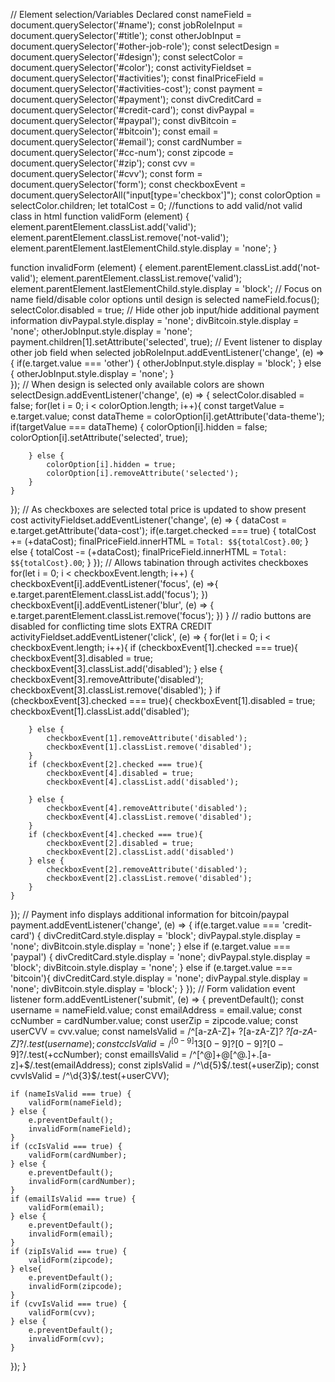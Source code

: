 // Element selection/Variables Declared
const nameField = document.querySelector('#name');
const jobRoleInput = document.querySelector('#title');
const otherJobInput = document.querySelector('#other-job-role');
const selectDesign = document.querySelector('#design');
const selectColor = document.querySelector('#color');
const activityFieldset = document.querySelector('#activities');
const finalPriceField = document.querySelector('#activities-cost');
const payment = document.querySelector('#payment');
const divCreditCard = document.querySelector('#credit-card');
const divPaypal = document.querySelector('#paypal');
const divBitcoin = document.querySelector('#bitcoin');
const email = document.querySelector('#email');
const cardNumber = document.querySelector('#cc-num');
const zipcode = document.querySelector('#zip');
const cvv = document.querySelector('#cvv');
const form = document.querySelector('form');
const checkboxEvent = document.querySelectorAll("input[type='checkbox']");
const colorOption = selectColor.children;
let totalCost = 0; 
//functions to add valid/not valid class in html
function validForm (element) {
    element.parentElement.classList.add('valid');
    element.parentElement.classList.remove('not-valid');
    element.parentElement.lastElementChild.style.display = 'none';
}

function invalidForm (element) {
    element.parentElement.classList.add('not-valid');
    element.parentElement.classList.remove('valid');
    element.parentElement.lastElementChild.style.display = 'block';
// Focus on name field/disable color options until design is selected
nameField.focus();
selectColor.disabled = true;
// Hide other job input/hide additional payment information
divPaypal.style.display = 'none';
divBitcoin.style.display = 'none';
otherJobInput.style.display = 'none';
payment.children[1].setAttribute('selected', true);
// Event listener to display other job field when selected
jobRoleInput.addEventListener('change', (e) => {
    if(e.target.value === 'other') {
        otherJobInput.style.display = 'block';
    }  else {
        otherJobInput.style.display = 'none';
    }      
});
// When design is selected only available colors are shown
selectDesign.addEventListener('change', (e) => {
    selectColor.disabled = false;
    for(let i = 0; i < colorOption.length; i++){
      const targetValue = e.target.value;
      const dataTheme = colorOption[i].getAttribute('data-theme');    
        if(targetValue === dataTheme) {
            colorOption[i].hidden = false;
            colorOption[i].setAttribute('selected', true);
            
        } else {
            colorOption[i].hidden = true;
            colorOption[i].removeAttribute('selected');
        }   
    }
});
// As checkboxes are selected total price is updated to show present cost
activityFieldset.addEventListener('change', (e) => {
    dataCost = e.target.getAttribute('data-cost');
    if(e.target.checked === true) {
        totalCost += (+dataCost);
        finalPriceField.innerHTML = `Total: $${totalCost}.00`;
    } else {
        totalCost -= (+dataCost);
        finalPriceField.innerHTML = `Total: $${totalCost}.00`;
    }
});
// Allows tabination through activites checkboxes
for(let i = 0; i < checkboxEvent.length; i++) {
    checkboxEvent[i].addEventListener('focus', (e) =>{
        e.target.parentElement.classList.add('focus');
    })
    checkboxEvent[i].addEventListener('blur', (e) => {
        e.target.parentElement.classList.remove('focus');
    })
}
// radio buttons are disabled for conflicting time slots EXTRA CREDIT
activityFieldset.addEventListener('click', (e) => {
    for(let i = 0; i < checkboxEvent.length; i++){
        if (checkboxEvent[1].checked === true){
            checkboxEvent[3].disabled = true;
            checkboxEvent[3].classList.add('disabled');
        } else {
            checkboxEvent[3].removeAttribute('disabled');
            checkboxEvent[3].classList.remove('disabled');
        }
        if (checkboxEvent[3].checked === true){
            checkboxEvent[1].disabled = true;
            checkboxEvent[1].classList.add('disabled');

        } else {
            checkboxEvent[1].removeAttribute('disabled');
            checkboxEvent[1].classList.remove('disabled');
        }
        if (checkboxEvent[2].checked === true){
            checkboxEvent[4].disabled = true;
            checkboxEvent[4].classList.add('disabled');

        } else {
            checkboxEvent[4].removeAttribute('disabled');
            checkboxEvent[4].classList.remove('disabled');
        }
        if (checkboxEvent[4].checked === true){
            checkboxEvent[2].disabled = true;
            checkboxEvent[2].classList.add('disabled')
        } else {
            checkboxEvent[2].removeAttribute('disabled');
            checkboxEvent[2].classList.remove('disabled');
        }
    }
});
// Payment info displays additional information for bitcoin/paypal
payment.addEventListener('change', (e) => {
    if(e.target.value === 'credit-card') {
        divCreditCard.style.display = 'block';
        divPaypal.style.display = 'none';
        divBitcoin.style.display = 'none';
    } else if (e.target.value === 'paypal') {
        divCreditCard.style.display = 'none';
        divPaypal.style.display = 'block';
        divBitcoin.style.display = 'none';
    } else if (e.target.value === 'bitcoin'){
        divCreditCard.style.display = 'none';
        divPaypal.style.display = 'none';
        divBitcoin.style.display = 'block';
    }
}); 
// Form validation event listener
form.addEventListener('submit', (e) => {
    preventDefault();
    const username = nameField.value;
    const emailAddress = email.value;
    const ccNumber = cardNumber.value;
    const userZip = zipcode.value;
    const userCVV = cvv.value;
    const nameIsValid = /^[a-zA-Z]+ ?[a-zA-Z]*? ?[a-zA-Z]*?$/.test(username);
    const ccIsValid = /^[0-9]{13}[0-9]?[0-9]?[0-9]?$/.test(+ccNumber);
    const emailIsValid = /^[^@]+@[^@.]+\.[a-z]+$/.test(emailAddress);
    const zipIsValid = /^\d{5}$/.test(+userZip);
    const cvvIsValid = /^\d{3}$/.test(+userCVV);

    if (nameIsValid === true) {
        validForm(nameField);
    } else {
        e.preventDefault();
        invalidForm(nameField);
    } 
    if (ccIsValid === true) {
        validForm(cardNumber);
    } else {
        e.preventDefault();
        invalidForm(cardNumber);
    } 
    if (emailIsValid === true) {
        validForm(email);
    } else {
        e.preventDefault();
        invalidForm(email);
    }
    if (zipIsValid === true) {
        validForm(zipcode);
    } else{
        e.preventDefault();
        invalidForm(zipcode);
    }
    if (cvvIsValid === true) {
        validForm(cvv);
    } else {
        e.preventDefault();
        invalidForm(cvv);
    }
}); 
}